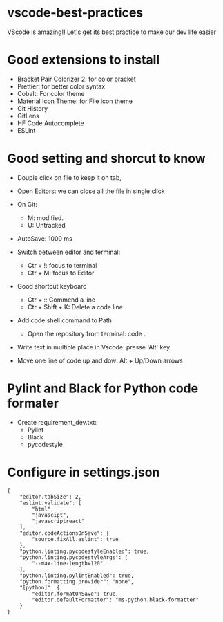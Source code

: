 # vscode-best-practices
VScode is amazing!! Let's get its best practice to make our dev life easier

# Good extensions to install
- Bracket Pair Colorizer 2: for color bracket
- Prettier: for better color syntax 
- Cobalt: For color theme
- Material Icon Theme: for File icon theme
- Git History
- GitLens
- HF Code Autocomplete
- ESLint

# Good setting and shorcut to know
- Douple click on file to keep it on tab, 
- Open Editors: we can close all the file in single click
- On Git: 
    - M: modified.
    - U: Untracked
-  AutoSave: 1000 ms
- Switch between editor and terminal:
    - Ctr + !: focus to terminal
    - Ctr + M: focus to Editor
- Good shortcut keyboard
    - Ctr + :: Commend a line
    - Ctr + Shift + K: Delete a code line
- Add code shell command to Path
    - Open the repository from terminal: code .

- Write text in multiple place in Vscode: presse 'Alt' key
- Move one line of code up and dow: Alt + Up/Down arrows

# Pylint and Black for Python code formater
- Create requirement_dev.txt:
    - Pylint
    - Black
    - pycodestyle

# Configure in settings.json
```
{
    "editor.tabSize": 2,
    "eslint.validate": [
        "html",
        "javascipt",
        "javascriptreact"
    ],
    "editor.codeActionsOnSave": {
        "source.fixAll.eslint": true
    },
    "python.linting.pycodestyleEnabled": true,
    "python.linting.pycodestyleArgs": [
        "--max-line-length=120"
    ],
    "python.linting.pylintEnabled": true,
    "python.formatting.provider": "none",
    "[python]": {
        "editor.formatOnSave": true,
        "editor.defaultFormatter": "ms-python.black-formatter"
    }
}
```